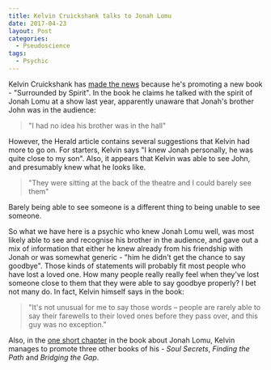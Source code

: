 ```yaml
---
title: Kelvin Cruickshank talks to Jonah Lomu
date: 2017-04-23
layout: Post
categories:
  - Pseudoscience
tags:
  - Psychic
---
```


Kelvin Cruickshank has [made the news](http://www.nzherald.co.nz/entertainment/news/article.cfm?c_id=1501119&objectid=11839061) because he's promoting a new book - "Surrounded by Spirit". In the book he claims he talked with the spirit of Jonah Lomu at a show last year, apparently unaware that Jonah's brother John was in the audience:

<!-- more -->

> "I had no idea his brother was in the hall"

However, the Herald article contains several suggestions that Kelvin had more to go on. For starters, Kelvin says "I knew Jonah ­personally, he was quite close to my son". Also, it appears that Kelvin was able to see John, and presumably knew what he looks like.

> "They were sitting at the back of the theatre and I could barely see them"

Barely being able to see someone is a different thing to being unable to see someone.

So what we have here is a psychic who knew Jonah Lomu well, was most likely able to see and recognise his brother in the audience, and gave out a mix of information that either he knew already from his friendship with Jonah or was somewhat generic - "him he didn't get the chance to say goodbye". Those kinds of statements will probably fit most people who have lost a loved one. How many people really really feel when they've lost someone close to them that they were able to say goodbye properly? I bet not many do. In fact, Kelvin himself says in the book:

> "It's not unusual for me to say those words – people are rarely able to say their farewells to their loved ones before they pass over, and this guy was no exception."

Also, in the [one short chapter](http://penguin.co.nz/books/surrounded-by-spirit-9780143770428/extracts/1378-surrounded-spirit) in the book about Jonah Lomu, Kelvin manages to promote three other books of his - _Soul Secrets_, _Finding the Path_ and _Bridging the Gap_.
